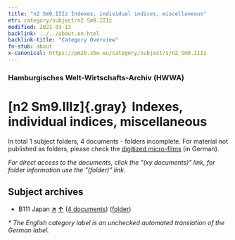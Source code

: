 ```yaml
---
title: "n2 Sm9.IIIz Indexes, individual indices, miscellaneous"
etr: category/subject/n2 Sm9.IIIz
modified: 2021-03-13
backlink: ../../about.en.html
backlink-title: "Category Overview"
fn-stub: about
x-canonical: https://pm20.zbw.eu/category/subject/s/n2_Sm9.IIIz
---
```


### Hamburgisches Welt-Wirtschafts-Archiv (HWWA)
# [n2 Sm9.IIIz]{.gray}&#8201; Indexes, individual indices, miscellaneous&#160; 





In total 1 subject folders, 4 documents - folders incomplete.
For material not published as folders, please check the [digitized micro-films](/film/h1_sh.de.html) (in German).

_For direct access to the documents, click the "(xy documents)" link, for folder information use the "(folder)" link._

## Subject archives


- B111 Japan [**&nearr;**](../../../geo/i/141272/about.en.html "Japan (all folders)") [**&uarr;**](../../../geo/about.en.html#B111 "Country category system") (<a href="https://pm20.zbw.eu/dfgview/sh/141272,145001" title="about: Japan : Indexes, individual indices, miscellaneous" target="_blank">4 documents</a>) ([folder](../../../../folder/sh/1412xx/141272/1450xx/145001/about.en.html))


_* The English category label is an unchecked automated translation of the German label._

